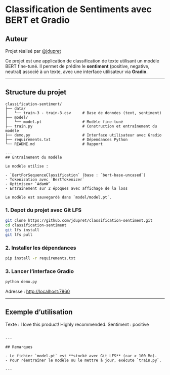 # Classification de Sentiments avec BERT et Gradio

## Auteur

Projet réalisé par [@jdupret](https://github.com/jdupret)

Ce projet est une application de classification de texte utilisant un modèle BERT fine-tuné. Il permet de prédire le **sentiment** (positive, negative, neutral) associé à un texte, avec une interface utilisateur via **Gradio**.

---

## Structure du projet

```
classification-sentiment/
├── data/
│   └── train-3 - train-3.csv     # Base de données (text, sentiment)
├── model/
│   └── model.pt                  # Modèle fine-tuné
├── train.py                      # Construction et entraînement du modèle
├── demo.py                       # Interface utilisateur avec Gradio
├── requirements.txt              # Dépendances Python
└── README.md                     # Rapport

---
## Entraînement du modèle

Le modèle utilise :

- `BertForSequenceClassification` (base : `bert-base-uncased`)
- Tokenization avec `BertTokenizer`
- Optimiseur `AdamW`
- Entraînement sur 2 époques avec affichage de la loss

Le modèle est sauvegardé dans `model/model.pt`.

```

### 1. Depot du projet avec Git LFS

```bash
git clone https://github.com/jdupret/classification-sentiment.git
cd classification-sentiment
git lfs install
git lfs pull
```

### 2. Installer les dépendances

```bash
pip install -r requirements.txt
```

### 3. Lancer l’interface Gradio

```bash
python demo.py
```
Adresse : [http://localhost:7860](http://localhost:7860)

---

## Exemple d’utilisation

Texte  : I love this product! Highly recommended.
Sentiment : positive

```

---

## Remarques

- Le fichier `model.pt` est **stocké avec Git LFS** (car > 100 Mo).
- Pour réentraîner le modèle ou le mettre à jour, exécute `train.py`.

---

